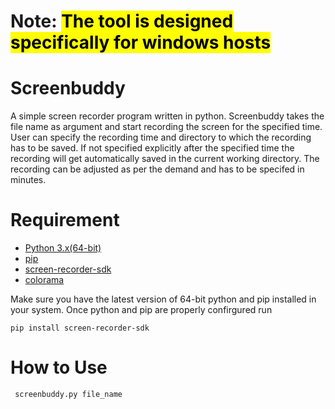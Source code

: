 # Note: <mark> The tool is designed specifically for windows hosts<mark>

# Screenbuddy
A simple screen recorder program written in python. Screenbuddy takes the file name as argument and start recording the screen for the specified time. User can specify the recording time and directory to which the recording has to be saved. If not specified explicitly after the specified time the recording will get automatically saved in the current working directory. The recording can be adjusted as per the demand and has to be specifed in minutes.

# Requirement
- [Python 3.x(64-bit)](python.org)
- [pip](https://pip.pypa.io/en/stable/installation/)
- [screen-recorder-sdk](https://pypi.org/project/screen-recorder-sdk/)
- [colorama](https://pypi.org/project/colorama/)

Make sure you have the latest version of 64-bit python and pip installed in your system. Once python and pip are properly confirgured run
```
pip install screen-recorder-sdk
```

# How to Use

```
 screenbuddy.py file_name 
```
